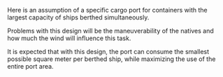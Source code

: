 Here is an assumption of a specific cargo port for containers with the largest capacity of ships berthed simultaneously.


Problems with this design will be the maneuverability of the natives and how much the wind will influence this task.


It is expected that with this design, the port can consume the smallest possible square meter per berthed ship, while maximizing the use of the entire port area.

